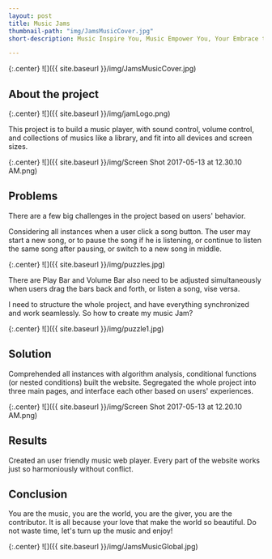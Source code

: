 ```yaml
---
layout: post
title: Music Jams 
thumbnail-path: "img/JamsMusicCover.jpg"
short-description: Music Inspire You, Music Empower You, Your Embrace the Whole World!

---
```


{:.center}
![]({{ site.baseurl }}/img/JamsMusicCover.jpg)


## About the project

{:.center}
![]({{ site.baseurl }}/img/jamLogo.png)

This project is to build a music player, with sound control, volume control, and collections of musics like a library, and fit into all devices and screen sizes.

{:.center}
![]({{ site.baseurl }}/img/Screen Shot 2017-05-13 at 12.30.10 AM.png)

## Problems
There are a few big challenges in the project based on users' behavior.

Considering all instances when a user click a song button. The user may start a new song, or to pause the song if he is listening, or continue to listen the same song after pausing, or switch to a new song in middle.

{:.center}
![]({{ site.baseurl }}/img/puzzles.jpg)

There are Play Bar and Volume Bar also need to be adjusted simultaneously when users drag the bars back and forth, or listen a song, vise versa.  

I need to structure the whole project, and have everything synchronized and work seamlessly. So how to create my music Jam?

{:.center}
![]({{ site.baseurl }}/img/puzzle1.jpg)

## Solution

Comprehended all instances with algorithm analysis, conditional functions (or nested conditions) built the website. Segregated the whole project into three main pages, and interface each other based on users' experiences.

{:.center}
![]({{ site.baseurl }}/img/Screen Shot 2017-05-13 at 12.20.10 AM.png)

## Results

Created an user friendly music web player. Every part of the website works just so harmoniously without conflict.

## Conclusion

You are the music, you are the world, you are the giver, you are the contributor. It is all because your love that make the world so beautiful. Do not waste time, let's turn up the music and enjoy!

{:.center}
![]({{ site.baseurl }}/img/JamsMusicGlobal.jpg)
